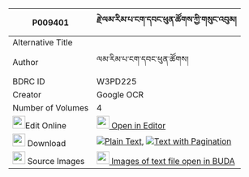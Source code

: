 |P009401|རྗེ་ལམ་རིམ་པ་ངག་དབང་ཕུན་ཚོགས་ཀྱི་གསུང་འབུམ། 
| --- | --- 
|Alternative Title |
|Author| ལམ་རིམ་པ་ངག་དབང་ཕུན་ཚོགས།
|BDRC ID | W3PD225
|Creator | Google OCR
|Number of Volumes| 4
|<img width="25" src="https://img.icons8.com/color/25/000000/edit-property.png">Edit Online| [<img width="25" src="https://avatars.githubusercontent.com/u/45091458?s=200&v=4"> Open in Editor](http://editor.openpecha.org/P009401)
|<img width="25" src="https://img.icons8.com/fluent/48/000000/download-2.png"/>  Download | [![](https://img.icons8.com/color/20/000000/txt.png)Plain Text](https://github.com/Openpecha/P009401/releases/download/v1/je_lamrimpa_ngawang_puntsok_ky_plain_P009401.zip), [![](https://img.icons8.com/color/20/000000/txt.png)Text with Pagination](https://github.com/Openpecha/P009401/releases/download/v1/je_lamrimpa_ngawang_puntsok_ky_pages_P009401.zip)
|<img width="25" src="https://img.icons8.com/plasticine/100/000000/pictures-folder.png"/>  Source Images | [<img width="25" src="https://library.bdrc.io/icons/BUDA-small.svg"> Images of text file open in BUDA](https://library.bdrc.io/show/bdr:W3PD225)